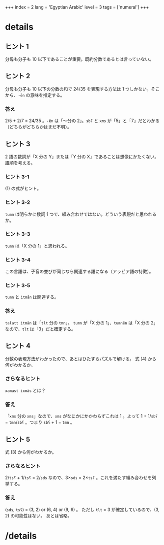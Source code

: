 +++
index = 2
lang = 'Egyptian Arabic'
level = 3
tags = ['numeral']
+++

# details

## ヒント 1
分母も分子も 10 以下であることが重要。既約分数であるとは言っていない。

## ヒント 2
分母も分子も 10 以下の分数の和で 24/35 を表現する方法は 1 つしかない。そこから、`-ēn` の意味を推定する。

### 答え
2/5 + 2/7 = 24/35 。`-ēn` は「～分の 2」。`sbʕ` と `xms` が「5」と「7」だとわかる（どちらがどちらかはまだ不明）。

## ヒント 3
2 語の数詞が「X 分の Y」または「Y 分の X」であることは想像にかたくない。語順を考える。

### ヒント 3-1
(1) の式がヒント。

### ヒント 3-2
`tumn` は明らかに数詞 1 つで、組み合わせではない。どういう表現だと思われるか。

### ヒント 3-3
`tumn` は「X 分の 1」と思われる。

### ヒント 3-4
この言語は、子音の並びが同じなら関連する語になる（アラビア語の特徴）。

### ヒント 3-5
`tumn` と `itmān` は関連する。

### 答え
`talatt itmān` は「`tlt` 分の `tmn`」。
`tumn` が「X 分の 1」、`tumnēn` は「X 分の 2」なので、`tlt` は「3」だと確定する。

## ヒント 4
分数の表現方法がわかったので、あとはひたすらパズルで解ける。
式 (4) から何がわかるか。

### さらなるヒント
`xamast ixmās` とは？

### 答え
「`xms` 分の `xms`」なので、`xms` がなにかにかかわらずこれは 1 。よって 1 + 1/`sbʕ` = `tmn`/`sbʕ` 。つまり `sbʕ` + 1 = `tmn` 。

## ヒント 5
式 (3) から何がわかるか。

### さらなるヒント
2/`tsʕ` + 1/`tsʕ` = 2/`sds` なので、3×`sds` = 2×`tsʕ` 。これを満たす組み合わせを列挙する。

### 答え
(`sds`, `tsʕ`) = (3, 2) or (6, 4) or (9, 6) 。
ただし `tlt` = 3 が確定しているので、(3, 2) の可能性はない。
あとは省略。

# /details
